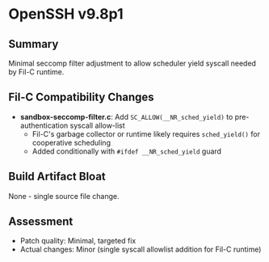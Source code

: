 # OpenSSH v9.8p1

## Summary
Minimal seccomp filter adjustment to allow scheduler yield syscall needed by Fil-C runtime.

## Fil-C Compatibility Changes
- **sandbox-seccomp-filter.c**: Add `SC_ALLOW(__NR_sched_yield)` to pre-authentication syscall allow-list
  - Fil-C's garbage collector or runtime likely requires `sched_yield()` for cooperative scheduling
  - Added conditionally with `#ifdef __NR_sched_yield` guard

## Build Artifact Bloat
None - single source file change.

## Assessment
- Patch quality: Minimal, targeted fix
- Actual changes: Minor (single syscall allowlist addition for Fil-C runtime)

